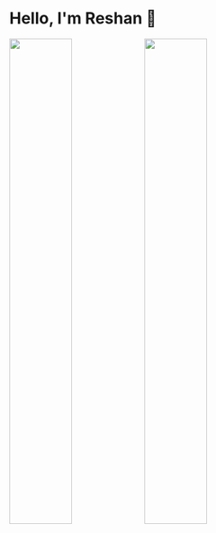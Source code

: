 # Hello, I'm Reshan 👋

<img src="https://github-readme-stats.vercel.app/api?username=ReshanCSX&show_icons=true&theme=dark&text_color=16a085&title_color=2ecc71&border_color=2ecc71&bg_color=0D1117" align="left" width="47%">

<img src="https://github-readme-stats.vercel.app/api/top-langs/?username=ReshanCSX&layout=compact&bg_color=0D1117&title_color=2ecc71&border_color=2ecc71" align="left" width="47%">



<!---
ReshanCSX/ReshanCSX is a ✨ special ✨ repository because its `README.md` (this file) appears on your GitHub profile.
You can click the Preview link to take a look at your changes.
--->
